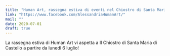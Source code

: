 ```yaml
---
title: "Human Art, rassegna estiva di eventi nel Chiostro di Santa Maria di Castello"
link: "https://www.facebook.com/AlessandriaHumanArt/"
mail: ""
date: 2020-07-01
draft: true
---
```


La rassegna estiva di Human Art vi aspetta a Il Chiostro di Santa Maria di Castello a partire da lunedì 6 luglio!
